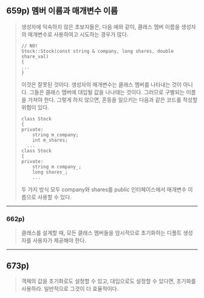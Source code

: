 ## 659p) 멤버 이름과 매개변수 이름
> 생성자에 익숙하지 않은 초보자들은, 다음 예와 같이, 클래스 멤버 이름을 생성자의 매개변수로 사용하여고 시도하는 경우가 많다.
> <pre><code>// NO!
> Stock::Stock(const string & company, long shares, double share_val)
> {
> ...
> }</code></pre>
> 이것은 잘못된 것이다. 생성자의 매개변수는 클래스 멤버를 나타내는 것이 아니다. 그들은 클래스 멤버에 대입될 값을 나나태는 것이다. 그러므로 구별되는 이름을 가져야 한다. 그렇게 하지 않으면, 혼동을 일으키는 다음과 같은 코드를 작성할 위험이 있다.
> <pre><code>class Stock
> {
> private:
>     string m_company;
>     int m_shares;
>   ...
> class Stock
> {
> private:
>     string m company_;
>     long shares_;
>     ...</code></pre>
> 두 가지 방식 모두 company와 shares를 public 인터페이스에서 매개변수 이름으로 사용할 수 있다.
___
### 662p)
> 클래스를 설계할 때, 모든 클래스 멤버들을 암시적으로 초기화하는 디폴트 생성자를 사용자가 제공해야 한다.
___
## 673p)
> 객체의 값을 초기화로도 설정할 수 있고, 대입으로도 설정할 수 있다면, 초기화를 사용하라. 일반적으로 그것이 더 효율적이다. 